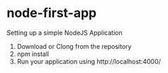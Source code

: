 # node-first-app
Setting up a simple NodeJS Application

1. Download or Clong from the repository 
2. npm install 
3. Run your application using http://localhost:4000/
